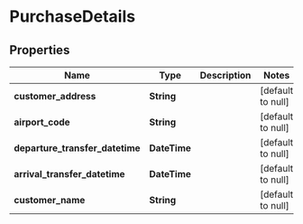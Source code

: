 # PurchaseDetails
## Properties

Name | Type | Description | Notes
------------ | ------------- | ------------- | -------------
**customer\_address** | **String** |  | [default to null]
**airport\_code** | **String** |  | [default to null]
**departure\_transfer\_datetime** | **DateTime** |  | [default to null]
**arrival\_transfer\_datetime** | **DateTime** |  | [default to null]
**customer\_name** | **String** |  | [default to null]



